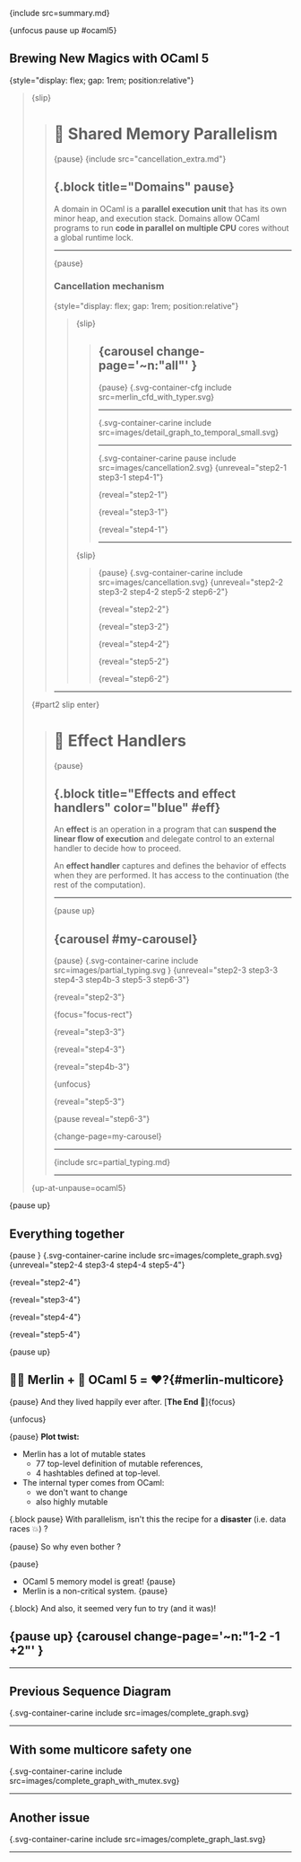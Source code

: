{include src=summary.md}

{unfocus pause up #ocaml5}
## Brewing New Magics with OCaml 5

<!-- {pause style="text-align:center" up-at-unpause=ocaml5} -->
<style>
.svg-container-carine svg {
  width: 60%;
  height: auto;
}
</style>


<style>
.svg-container-cfg svg {
  width: 40%;
  height: auto;
}
</style>

{style="display: flex; gap: 1rem; position:relative"}
> {slip}
> > # 🌱 Shared Memory Parallelism
> >
> > {pause}
> > {include src="cancellation_extra.md"}
> >
> > {.block title="Domains" pause}
> > ---
> >
> > A domain in OCaml is a **parallel execution unit** that has its own minor heap, and execution stack.
> > Domains allow OCaml programs to run **code in parallel on multiple CPU** cores without a global runtime lock.
> >
> > ---
> >
> > {pause}
> > ### Cancellation mechanism
> >
> >
> > {style="display: flex; gap: 1rem; position:relative"}
> > > {slip}
> > > >
> > > > {carousel change-page='~n:"all"' }
> > > > ----
> > > >
> > > > {pause}
> > > > {.svg-container-cfg include src=merlin_cfd_with_typer.svg}
> > > >
> > > > ---
> > > > {.svg-container-carine include src=images/detail_graph_to_temporal_small.svg}  
> > > > 
> > > > ---
> > > > {.svg-container-carine pause include src=images/cancellation2.svg} 
> > > > {unreveal="step2-1 step3-1 step4-1"}
> > > >
> > > > {reveal="step2-1"}
> > > >
> > > > {reveal="step3-1"}
> > > >
> > > > {reveal="step4-1"}
> > > > 
> > > > ----
> > >
> > > {slip}
> > > > {pause}
> > > > {.svg-container-carine include src=images/cancellation.svg} 
> > > > {unreveal="step2-2 step3-2 step4-2 step5-2 step6-2"}
> > > >
> > > > {reveal="step2-2"}
> > > >
> > > > {reveal="step3-2"}
> > > >
> > > > {reveal="step4-2"}
> > > >
> > > > {reveal="step5-2"}
> > > >
> > > > {reveal="step6-2"}
> > > >
> > > > 
> > >
> > ---
>
>
> {#part2 slip enter}
> > # 🍄 Effect Handlers
> >
> > {pause}
> >
> > {.block title="Effects and effect handlers" color="blue" #eff}
> > ---
> >
> > An **effect** is an operation in a program that can **suspend the linear flow of execution** and delegate control to an external handler to decide how to proceed.
> > 
> > An **effect handler** captures and defines the behavior of effects when they are performed. It has access to the continuation (the rest of the computation).
> >
> > ---
> >
> > {pause up}
> >
> > {carousel #my-carousel}
> > ----
> >
> >
> > {pause}
> > {.svg-container-carine include src=images/partial_typing.svg } 
> > {unreveal="step2-3 step3-3 step4-3 step4b-3 step5-3 step6-3"}
> > 
> > {reveal="step2-3"}
> >
> > {focus="focus-rect"}
> >
> > {reveal="step3-3"}
> >
> > {reveal="step4-3"}
> >
> > {reveal="step4b-3"}
> > 
> > {unfocus}
> >
> > {reveal="step5-3"}
> >
> > {pause reveal="step6-3"}
> >
> > {change-page=my-carousel}
> >
> > ---
> >
> > {include src=partial_typing.md}
> >
> > ----
> > 
>
> 
> {up-at-unpause=ocaml5}

{pause up}
## Everything together

{pause }
{.svg-container-carine include src=images/complete_graph.svg} 
{unreveal="step2-4 step3-4 step4-4 step5-4"}

{reveal="step2-4"}

{reveal="step3-4"}

{reveal="step4-4"}

{reveal="step5-4"}


{pause up}
## 🧙‍♀️ Merlin +  🐫 OCaml 5 = ❤️?{#merlin-multicore}

{pause}
And they lived happily ever after. 
[**The End 👑**]{focus}

{unfocus}

{pause}
**Plot twist:**
- Merlin has a lot of mutable states 
  - 77 top-level definition of mutable references,
  - 4 hashtables defined at top-level.
- The internal typer comes from OCaml: 
  - we don't want to change
  - also highly mutable

{.block pause}
With parallelism, isn't this the recipe for a **disaster** (i.e. data races 💥) ?

{pause}
So why even bother ?

{pause}
- OCaml 5 memory model is great! {pause}
- Merlin is a non-critical system. {pause} 

{.block}
And also, it seemed very fun to try (and it was)!

{pause up}
{carousel change-page='~n:"1-2 -1 +2"' }
-----

----
## Previous Sequence Diagram
{.svg-container-carine include src=images/complete_graph.svg} 

----
## With some multicore safety one
{.svg-container-carine include src=images/complete_graph_with_mutex.svg} 

----
## Another issue
{.svg-container-carine include src=images/complete_graph_last.svg} 


-----



